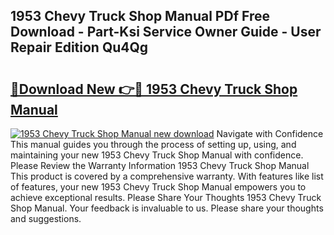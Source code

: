 ## 1953 Chevy Truck Shop Manual PDf Free Download - Part-Ksi Service Owner Guide - User Repair Edition Qu4Qg

# <h2><a href="http://bc15255.oget.top/?id=1953+Chevy+Truck+Shop+Manual">🔗Download New 👉🔴 1953 Chevy Truck Shop Manual</a></h2>

[![1953 Chevy Truck Shop Manual new download](https://i.imgur.com/5g1atiW.png)](http://bc15255.oget.top/?id=1953+Chevy+Truck+Shop+Manual)
Navigate with Confidence This manual guides you through the process of setting up, using, and maintaining your new 1953 Chevy Truck Shop Manual with confidence. Please Review the Warranty Information 1953 Chevy Truck Shop Manual This product is covered by a comprehensive warranty. With features like list of features, your new 1953 Chevy Truck Shop Manual empowers you to achieve exceptional results. Please Share Your Thoughts 1953 Chevy Truck Shop Manual. Your feedback is invaluable to us. Please share your thoughts and suggestions.
